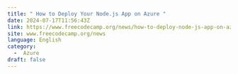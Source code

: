```yaml
---
title: " How to Deploy Your Node.js App on Azure "
date: 2024-07-17T11:56:43Z
link: https://www.freecodecamp.org/news/how-to-deploy-node-js-app-on-azure/?utm_medium=RSS&utm_source=news.12bit.vn
site: www.freecodecamp.org/news
language: English
category:
  -  Azure 
draft: false
---
```

